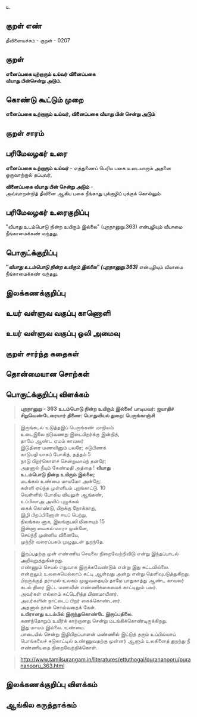 உ

## குறள் எண் 

தீவினையச்சம் - குறள் - 0207  

## குறள் 

**எனைப்பகை யுற்றாரும் உய்வர் வினைப்பகை  
வீயாது பின்சென்று அடும்.** 

## கொண்டு கூட்டும் முறை

**எனைப்பகை உற்றாரும் உய்வர், வினைப்பகை வீயாது பின் சென்று அடும்**  

## குறள் சாரம் 


## பரிமேலழகர் உரை

**எனைப்பகை உற்றாரும் உய்வர்** - எத்துணைப் பெரிய பகை உடையாரும் அதனை ஒருவாற்றால் தப்புவர்,  

**வினைப்பகை வீயாது பின் சென்று அடும்** -  
அவ்வாறன்றித் தீவினை ஆகிய பகை நீங்காது புக்குழிப் புக்குக் கொல்லும்.  

## பரிமேலழகர் உரைகுறிப்பு   

"வீயாது உடம்பொடு நின்ற உயிரும் இல்லை" (புறநானுறு.363) என்புழியும் வீயாமை நீங்காமைக்கண் வந்தது. 

## பொருட்க்குறிப்பு 

_**"வீயாது உடம்பொடு நின்ற உயிரும் இல்லை" (புறநானுறு.363)**_ என்புழியும் வீயாமை நீங்காமைக்கண் வந்தது.  

## இலக்கணக்குறிப்பு  


## உயர் வள்ளுவ வகுப்பு காணொளி


## உயர் வள்ளுவ வகுப்பு ஒலி அமைவு 

 
## குறள் சார்ந்த கதைகள் 


## தொன்மையான சொற்கள்


## பொருட்க்குறிப்பு விளக்கம்

>**புறநானுறு - 363 உடம்பொடு நின்ற உயிரும் இல்லை! பாடியவர்: ஐயாதிச் சிறுவெண்டேரையார் திணை: பொதுவியல்	துறை: பெருங்காஞ்சி**  

>இருங்கடல் உடுத்தஇப் பெருங்கண் மாநிலம்  
>உடைஇலை நடுவணது இடைபிறர்க்கு இன்றித்,  
>தாமே ஆண்ட ஏமம் காவலர்  
>இடுதிரை மணலினும் பலரே; சுடுபிணக்  
>காடுபதி யாகப் போகித், தத்தம் 	5  
>நாடு பிறர்கொளச் சென்றுமாய்ந் தனரே;  
>அதனால் நீயும் கேண்மதி அத்தை ! **வீயாது  
>உடம்பொடு நின்ற உயிரும் இல்லை;**  
>மடங்கல் உண்மை மாயமோ அன்றே;  
>கள்ளி ஏய்ந்த முள்ளியம் புறங்காட்டு. 	10  
>வெள்ளில் போகிய வியலுள் ஆங்கண்,  
>உப்பிலாஅ அவிப் புழுக்கல்  
>கைக் கொண்டு, பிறக்கு நோக்காது,  
>இழி பிறப்பினோன் ஈயப் பெற்று,  
>நிலங்கல னாக, இலங்குபலி மிசையும் 	15  
>இன்னா வைகல் வாரா முன்னே,  
>செய்ந்நீ முன்னிய வினையே,  
>முந்நீர் வரைப்பகம் முழுதுடன் துறந்தே.  

>இறப்பதற்கு முன் எண்ணிய செயலை நிறைவேற்றிவிடு என்று இந்தப்பாடல் அறிவுறுத்துகின்றது.  
எண்ணும் செயல் எதுவாக இருக்கவேண்டும் என்று இது சுட்டவில்லை.  
>என்றாலும் உலகையெல்லாம் கட்டி ஆள்வது அன்று என்று தெளிவுபடுத்துகிறது.  
>பிறருக்குத் தராமல் உலகம் முழுவதையும் தாமே பாதுகாத்து ஆண்ட காவலர் கடல் திரை இட்ட மணலின் எண்ணிக்கையைக் காட்டிலும் பலர்.  
>அவர்கள் எல்லாம் சுட்டெரித்த பிணமாயினர்.  
>அவர்களின் நாட்டைப் பிறர் கைக்கொண்டனர்.  
>அதனால் நான் சொல்வதைக் கேள்.  
>**உயிரானது உடம்பில் இருந்துகொண்டே இருப்பதிலை.**  
>கணந்தோறும் உயிர்க் காற்றானது சென்று மடங்கிக்கொண்டிருக்கிறது.  
>இது மாயம் இல்லை. உண்மை.  
>பாடையில் சென்று இழிபிறப்பாளன் மண்ணில் இட்டுத் தரும் உப்பில்லாப் பொங்கலைச் சுடுகாட்டில் உண்ணுவதற்கு முன்னர் ஆளும் உலகினைத் துறந்து நீ எண்ணியதை நிறைவேற்றிக்கொள்.

>http://www.tamilsurangam.in/literatures/ettuthogai/purananooru/purananooru_363.html

## இலக்கணக்குறிப்பு விளக்கம்


## ஆங்கில கருத்தாக்கம் 



